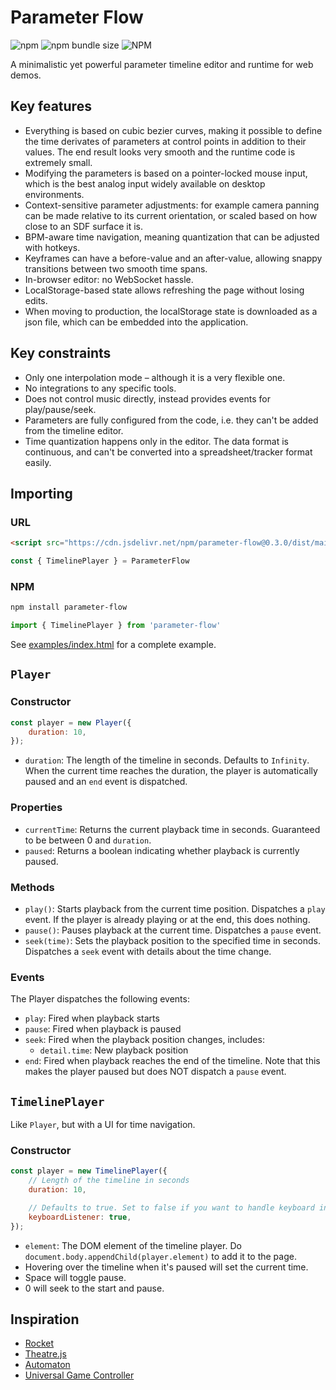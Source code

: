 # Parameter Flow

![npm](https://img.shields.io/npm/v/parameter-flow)
![npm bundle size](https://img.shields.io/bundlephobia/min/parameter-flow)
![NPM](https://img.shields.io/npm/l/parameter-flow)

A minimalistic yet powerful parameter timeline editor and runtime for web demos.

## Key features
- Everything is based on cubic bezier curves, making it possible to define the time derivates of parameters at control points in addition to their values. The end result looks very smooth and the runtime code is extremely small.
- Modifying the parameters is based on a pointer-locked mouse input, which is the best analog input widely available on desktop environments.
- Context-sensitive parameter adjustments: for example camera panning can be made relative to its current orientation, or scaled based on how close to an SDF surface it is.
- BPM-aware time navigation, meaning quantization that can be adjusted with hotkeys.
- Keyframes can have a before-value and an after-value, allowing snappy transitions between two smooth time spans.
- In-browser editor: no WebSocket hassle.
- LocalStorage-based state allows refreshing the page without losing edits.
- When moving to production, the localStorage state is downloaded as a json file, which can be embedded into the application.

## Key constraints
- Only one interpolation mode – although it is a very flexible one.
- No integrations to any specific tools.
- Does not control music directly, instead provides events for play/pause/seek.
- Parameters are fully configured from the code, i.e. they can't be added from the timeline editor.
- Time quantization happens only in the editor. The data format is continuous, and can't be converted into a spreadsheet/tracker format easily.

## Importing

### URL

```html
<script src="https://cdn.jsdelivr.net/npm/parameter-flow@0.3.0/dist/main.js"></script>
```

```javascript
const { TimelinePlayer } = ParameterFlow
```

### NPM
```sh
npm install parameter-flow
```

```javascript
import { TimelinePlayer } from 'parameter-flow'
```

See [examples/index.html](examples/index.html) for a complete example.

## `Player`

### Constructor
```javascript
const player = new Player({
    duration: 10,
});
```

- `duration`: The length of the timeline in seconds. Defaults to `Infinity`. When the current time reaches the duration, the player is automatically paused and an `end` event is dispatched.

### Properties
- `currentTime`: Returns the current playback time in seconds. Guaranteed to be between 0 and `duration`.
- `paused`: Returns a boolean indicating whether playback is currently paused.

### Methods
- `play()`: Starts playback from the current time position. Dispatches a `play` event. If the player is already playing or at the end, this does nothing.
- `pause()`: Pauses playback at the current time. Dispatches a `pause` event.
- `seek(time)`: Sets the playback position to the specified time in seconds. Dispatches a `seek` event with details about the time change.

### Events
The Player dispatches the following events:
- `play`: Fired when playback starts
- `pause`: Fired when playback is paused
- `seek`: Fired when the playback position changes, includes:
  - `detail.time`: New playback position
- `end`: Fired when playback reaches the end of the timeline. Note that this makes the player paused but does NOT dispatch a `pause` event.

## `TimelinePlayer`
Like `Player`, but with a UI for time navigation.

### Constructor
```javascript
const player = new TimelinePlayer({
    // Length of the timeline in seconds
    duration: 10,

    // Defaults to true. Set to false if you want to handle keyboard input yourself
    keyboardListener: true,
});
```

- `element`: The DOM element of the timeline player. Do `document.body.appendChild(player.element)` to add it to the page.
- Hovering over the timeline when it's paused will set the current time.
- Space will toggle pause.
- 0 will seek to the start and pause.

## Inspiration
- [Rocket](https://github.com/rocket/rocket)
- [Theatre.js](https://github.com/theatre-js/theatre)
- [Automaton](https://github.com/0b5vr/automaton)
- [Universal Game Controller](https://github.com/felixbade/universal-game-controller)